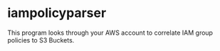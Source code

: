 # iampolicyparser

This program looks through your AWS account to correlate IAM group policies to S3 Buckets.
